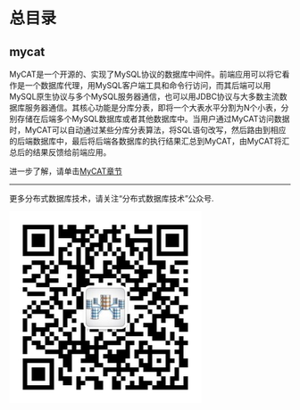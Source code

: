 # 总目录

## mycat
MyCAT是一个开源的、实现了MySQL协议的数据库中间件。前端应用可以将它看作是一个数据库代理，用MySQL客户端工具和命令行访问，而其后端可以用MySQL原生协议与多个MySQL服务器通信，也可以用JDBC协议与大多数主流数据库服务器通信。其核心功能是分库分表，即将一个大表水平分割为N个小表，分别存储在后端多个MySQL数据库或者其他数据库中。当用户通过MyCAT访问数据时，MyCAT可以自动通过某些分库分表算法，将SQL语句改写，然后路由到相应的后端数据库中，最后将后端各数据库的执行结果汇总到MyCAT，由MyCAT将汇总后的结果反馈给前端应用。


进一步了解，请单击[MyCAT章节](mycat/README.md)


---
更多分布式数据库技术，请关注“分布式数据库技术”公众号.

![公众号](DRDS-X.jpg)